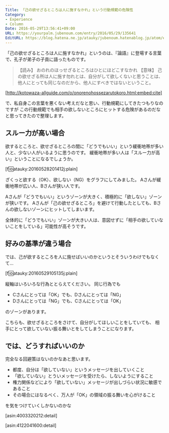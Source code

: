 ```yaml
---
Title: 「己の欲せざるところは人に施すなかれ」という行動規範の危険性
Category:
- Experience
- Column
Date: 2016-05-29T13:56:41+09:00
URL: https://yourpalm.jubenoum.com/entry/2016/05/29/135641
EditURL: https://blog.hatena.ne.jp/atauky/jubenoum.hatenablog.jp/atom/entry/6653812171398700007
---
```


「己の欲せざるところは人に施すなかれ」というのは、『論語』に登場する言葉で、孔子が弟子の子貢に語ったものです。

> 【読み】	おのれのほっせざるところはひとにほどこすなかれ
> 【意味】	己の欲せざる所は人に施す勿れとは、自分がして欲しくないと思うことは、他人にとっても同じなのだから、他人にすべきではないということ。

[http://kotowaza-allguide.com/o/onorenohossezarutokoro.html:embed:cite]

で、私自身この言葉を悪くない考えだなと思い、行動規範にしてきたつもりなのですが
この行動規範でも相手の欲しないところにヒットする危険があるのだなと思ってきたので整理します。


<!-- more -->



## スルー力が高い場合

欲するところと、欲せざるところの間に「どうでもいい」という緩衝地帯が多い人と、少ない人がいるように思うのです。
緩衝地帯が多い人は「スルー力が高い」ということになるでしょうか。

[f:id:atauky:20160528201412j:plain]

ざくっと欲する（OK）、欲しない（NG）をグラフにしてみました。
Aさんが緩衝地帯が広い人、Bさんが狭い人です。

Aさんが「どうでもいい」というゾーンが大きく、積極的に「欲しない」ゾーンが狭いです。
Aさんが「己の欲せざるところ」を避けて行動したとしても、Bさんの欲しないゾーンにヒットしてしまいます。

全体的に「どうでもいい」ゾーンが大きい人は、意図せずに「相手の欲していないことをしている」可能性が高そうです。

## 好みの基準が違う場合

では、己が欲するところを人に施せばいいのかというとそういうわけでもなくて…

[f:id:atauky:20160529105135j:plain]

縦軸はいろいろな行為ととらえてください。
同じ行為でも

* Cさんにとっては「OK」でも、Dさんにとっては「NG」
* Dさんにとっては「NG」でも、Cさんにとっては「OK」

のゾーンがあります。

こちらも、欲せざるところをさけて、自分がしてほしいことをしていても、
相手にとって欲していない振る舞いとをしてしまうことになります。

## では、どうすればいいのか

完全なる回避策はないのかなあと思います。

* 都度、自分は「欲していない」というメッセージを出していくこと
* 「欲していない」とういメッセージを受けたら、しないようにすること
* 権力関係などにより「欲していない」メッセージが出しづらい状況に敏感であること
* その場合にはなるべく、万人が「OK」の領域の振る舞いを心がけること

を気をつけていくしかないのかな

[asin:4003320212:detail]

[asin:4122041600:detail]

